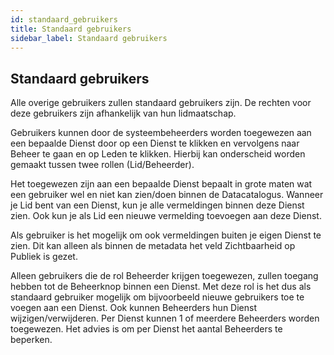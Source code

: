 ```yaml
---
id: standaard_gebruikers
title: Standaard gebruikers 
sidebar_label: Standaard gebruikers
---
```

## Standaard gebruikers

Alle overige gebruikers zullen standaard gebruikers zijn. De rechten voor deze gebruikers zijn afhankelijk van hun lidmaatschap. 

Gebruikers kunnen door de systeembeheerders worden toegewezen aan een bepaalde Dienst door op een Dienst te klikken en vervolgens naar Beheer te gaan en op Leden te klikken. Hierbij kan onderscheid worden gemaakt tussen twee rollen (Lid/Beheerder). 

Het toegewezen zijn aan een bepaalde Dienst bepaalt in grote maten wat een gebruiker wel en niet kan zien/doen binnen de Datacatalogus. Wanneer je Lid bent van een Dienst, kun je alle vermeldingen binnen deze Dienst zien. Ook kun je als Lid een nieuwe vermelding toevoegen aan deze Dienst. 

Als gebruiker is het mogelijk om ook vermeldingen buiten je eigen Dienst te zien. Dit kan alleen als binnen de metadata het veld Zichtbaarheid op Publiek is gezet.
 
Alleen gebruikers die de rol Beheerder krijgen toegewezen, zullen toegang hebben tot de Beheerknop binnen een Dienst. Met deze rol is het dus als standaard gebruiker mogelijk om bijvoorbeeld nieuwe gebruikers toe te voegen aan een Dienst. Ook kunnen Beheerders hun Dienst wijzigen/verwijderen. Per Dienst kunnen 1 of meerdere Beheerders worden toegewezen. Het advies is om per Dienst het aantal Beheerders te beperken.
